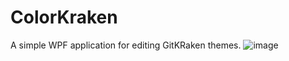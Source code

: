 # ColorKraken

A simple WPF application for editing GitKRaken themes.
![image](https://user-images.githubusercontent.com/952248/147150245-d58474be-8fb3-43ed-91fd-aa9e60c9439e.png)

